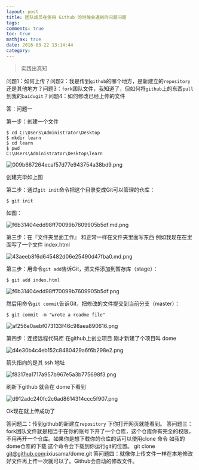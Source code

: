 ```yaml
---
layout: post
title: 团队成员在使用 Github 的时候会遇到的问题问题
tags:
comments: true
toc: true
mathjax: true
date: 2016-03-22 13:14:44
category:
---
```


<!-- HTML -->
<blockquote class="blockquote-center">实践出真知</blockquote>


问题1：如何上传？问题2：我是传到`github`的哪个地方，是新建立的`repository`还是其他地方？问题3：`fork`团队文件，我知道了，但如何将`github`上的东西`pull`到我的`baidugit`？问题4：如何修改已经上传的文件

<!--more-->

答：问题一

第一步：创建一个文件

    $ cd C:\Users\Administrator\Desktop
    $ mkdir learn
    $ cd learn
    $ pwd
    C:\Users\Administrator\Desktop\learn

![009b667264ecaf57d77e943754a38bd9.png](http://moefq.com/images/2016/03/22/009b667264ecaf57d77e943754a38bd9.png)


创建完毕如上图


第二步：通过`git init`命令把这个目录变成Git可以管理的仓库：

    $ git init

如图：

![f6b31404edd98ff70099b7609905b5df.md.png](http://moefq.com/images/2016/03/22/f6b31404edd98ff70099b7609905b5df.md.png)

第三步：在『文件夹里面工作』
和正常一样在文件夹里面写东西
例如我现在在里面写了一个文件 index.html

![43aeeb8f6d645482d06e25490d47fba0.md.png](http://moefq.com/images/2016/03/22/43aeeb8f6d645482d06e25490d47fba0.md.png)

第三步：用命令`git add`告诉Git，把文件添加到暂存库（stage）：

    $ git add index.html

![f6b31404edd98ff70099b7609905b5df.png](http://moefq.com/images/2016/03/22/f6b31404edd98ff70099b7609905b5df.png)


然后用命令`git commit`告诉Git，把修改的文件提交到当前分支（master）：

    $ git commit -m "wrote a readme file"

![af256e0aebf073133f46c98aea890616.png](http://moefq.com/images/2016/03/22/af256e0aebf073133f46c98aea890616.png)

第四步：连接远程代码库
在github上创立项目
刚才新建了个项目叫 dome 

![d4e30b4c4eb152c8480429a6f6b298e2.png](http://moefq.com/images/2016/03/22/d4e30b4c4eb152c8480429a6f6b298e2.png)

箭头指向的是其 ssh 地址

![f8317ea1717a957b967e5a3b775698f3.png](http://moefq.com/images/2016/03/22/f8317ea1717a957b967e5a3b775698f3.png)

刷新下github 就会在 dome下看到

![d912adc240fc2c6ad8614314ccc5f907.png](http://moefq.com/images/2016/03/22/d912adc240fc2c6ad8614314ccc5f907.png)

Ok现在就上传成功了
 

答问题二：传到github的新建立`repository` 下你打开网页就能看到。
答问题三：fork团队文件就是相当于在你的账号下开了一个仓库，这个仓库你有完全的权限，不用再开一个仓库。如果你是想下载你的仓库的话可以使用clone 命令
如我的dome仓库的下载 这个命令会下载到你运行git的位置。
    git clone git@github.com:ixiusama/dome.git
答问题四：就像你上传文件一样在本地修改好文件再上传一次就可以了。Github会自动的修改文件。
